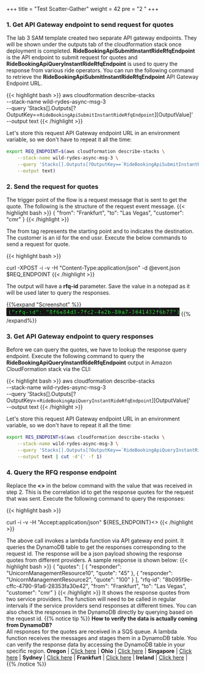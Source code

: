 +++
title = "Test Scatter-Gather"
weight = 42
pre = "2 "
+++

### 1. Get API Gateway endpoint to send request for quotes
The lab 3 SAM template created two separate API gateway endpoints. They will be shown under the outputs tab of the cloudformation stack once deployment is completed. **RideBookingApiSubmitInstantRideRfqEndpoint** is the API endpoint to submit request for quotes and **RideBookingApiQueryInstantRideRfqEndpoint** is used to query the response from various ride operators. You can run the following command to retrieve the **RideBookingApiSubmitInstantRideRfqEndpoint** API Gateway Endpoint URL.

{{< highlight bash >}}
aws cloudformation describe-stacks \
    --stack-name wild-rydes-async-msg-3 \
    --query 'Stacks[].Outputs[?OutputKey==`RideBookingApiSubmitInstantRideRfqEndpoint`][OutputValue]' \
    --output text
{{< /highlight >}}

Let's store this request API Gateway endpoint URL in an environment variable, so we don't have to repeat it all the time:

```bash
export REQ_ENDPOINT=$(aws cloudformation describe-stacks \
    --stack-name wild-rydes-async-msg-3 \
    --query 'Stacks[].Outputs[?OutputKey==`RideBookingApiSubmitInstantRideRfqEndpoint`].OutputValue' \
    --output text)
```
### 2. Send the request for quotes

The trigger point of the flow is a request message that is sent to get the quote. The following is the structure of the request event message.
{{< highlight bash >}}
{
    "from": "Frankfurt",
    "to": "Las Vegas",
    "customer": "cmr"
}
{{< /highlight >}}


The from tag represents the starting point and to indicates the destination. The customer is an id for the end ussr. 
Execute the below commands to send a request for quote.

{{< highlight bash >}}

curl -XPOST -i -v -H "Content-Type:application/json" -d @event.json $REQ_ENDPOINT
{{< /highlight >}}

The output will have a **rfq-id** parameter. Save the value in a notepad as it will be used later to query the responses.

{{%expand "Screenshot" %}}
![Step 4](lab-3-step-8.png)
{{% /expand%}}

### 3. Get API Gateway endpoint to query responses
Before we can query the quotes, we have to lookup the response query endpoint. Execute the following command to query the **RideBookingApiQueryInstantRideRfqEndpoint** output in Amazon CloudFormation stack via the CLI:

{{< highlight bash >}}
aws cloudformation describe-stacks \
    --stack-name wild-rydes-async-msg-3 \
    --query 'Stacks[].Outputs[?OutputKey==`RideBookingApiQueryInstantRideRfqEndpoint`][OutputValue]' \
    --output text
{{< /highlight >}}

Let's store this request API Gateway endpoint URL in an environment variable, so we don't have to repeat it all the time:

```bash
export RES_ENDPOINT=$(aws cloudformation describe-stacks \
    --stack-name wild-rydes-async-msg-3 \
    --query 'Stacks[].Outputs[?OutputKey==`RideBookingApiQueryInstantRideRfqEndpoint`].OutputValue' \
    --output text | cut -d'{' -f 1)
```


### 4. Query the RFQ response endpoint
Replace the **<<rfq-id>>** in the below command with the value that was received in step 2. This is the correlation id to get the response quotes for the request that was sent. Execute the following command to query the responses:

{{< highlight bash >}}

curl -i -v -H "Accept:application/json" ${RES_ENDPOINT}<<rfq-id>>
{{< /highlight >}}

The above call invokes a lambda function via API gateway end point. It queries the DynamoDB table to get the responses corresponding to the request id. The response will be a json payload showing the response quotes from different providers. A sample response is shown below:
{{< highlight bash >}}
{
  "quotes": [
    {
      "responder": "UnicornManagementResource10",
      "quote": "45"
    },
    {
      "responder": "UnicornManagementResource2",
      "quote": "100"
    }
  ],
  "rfq-id": "8b095f9e-cffc-4790-91a6-28353fa30e42",
  "from": "Frankfurt",
  "to": "Las Vegas",
  "customer": "cmr"
}
{{< /highlight >}}
It shows the response quotes from two service providers. The function will need to be called in regular intervals if the service providers send responses at different times. You can also check the responses in the DynamoDB directly by querying based on the request id.
{{% notice tip %}}
**How to verify the data is actually coming from DynamoDB?**  
All responses for the quotes are received in a SQS queue. A lambda function receives the messages and stages them in a DynamoDB table. You can verify the response data by accessing the DynamoDB table in your specific region.
**Oregon** | [Click here](https://us-west-2.console.aws.amazon.com/dynamodb/home?region=us-west-2#tables:) | 
**Ohio** | [Click here](https://us-east-2.console.aws.amazon.com/dynamodb/home?region=us-east-2#tables:) | 
**Singapore** | [Click here](https://ap-southeast-1.console.aws.amazon.com/dynamodb/home?region=ap-southeast-1#tables:) | 
**Sydney** | [Click here](https://ap-southeast-2.console.aws.amazon.com/dynamodb/home?region=ap-southeast-2#tables:) | 
**Frankfurt** | [Click here](https://eu-central-1.console.aws.amazon.com/dynamodb/home?region=eu-central-1#tables:) | 
**Ireland** | [Click here](https://eu-west-1.console.aws.amazon.com/dynamodb/home?region=eu-west-1#tables:) | 
{{% /notice %}}
